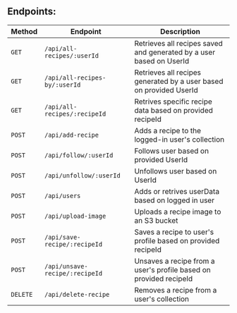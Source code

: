 ## Endpoints:

| Method   | Endpoint                       | Description                                                         |
| -------- | ------------------------------ | ------------------------------------------------------------------- |
| `GET`    | `/api/all-recipes/:userId`     | Retrieves all recipes saved and generated by a user based on UserId |
| `GET`    | `/api/all-recipes-by/:userId`  | Retrieves all recipes generated by a user based on provided UserId  |
| `GET`    | `/api/all-recipes/:recipeId`   | Retrives specific recipe data based on provided recipeId            |
| `POST`   | `/api/add-recipe`              | Adds a recipe to the logged-in user's collection                    |
| `POST`   | `/api/follow/:userId`          | Follows user based on provided UserId                               |
| `POST`   | `/api/unfollow/:userId`        | Unfollows user based on UserId                                      |
| `POST`   | `/api/users`                   | Adds or retrives userData based on logged in user                   |
| `POST`   | `/api/upload-image`            | Uploads a recipe image to an S3 bucket                              |
| `POST`   | `/api/save-recipe/:recipeId`   | Saves a recipe to user's profile based on provided recipeId         |
| `POST`   | `/api/unsave-recipe/:recipeId` | Unsaves a recipe from a user's profile based on provided recipeId   |
| `DELETE` | `/api/delete-recipe`           | Removes a recipe from a user's collection                           |
